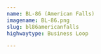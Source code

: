 ```yaml
---
name: BL-86 (American Falls)
imagename: BL-86.png
slug: bl86americanfalls
highwaytype: Business Loop

---
```

